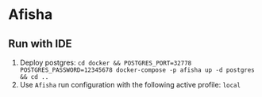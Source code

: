 # Afisha

## Run with IDE

1. Deploy postgres:
   `cd docker && POSTGRES_PORT=32778 POSTGRES_PASSWORD=12345678 docker-compose -p afisha up -d postgres && cd ..`
2. Use `Afisha` run configuration with the following active profile: `local`
